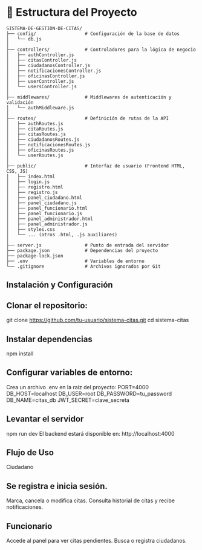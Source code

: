 # 📂 Estructura del Proyecto

```plaintext
SISTEMA-DE-GESTION-DE-CITAS/
├── config/                  # Configuración de la base de datos
│   └── db.js
│
├── controllers/             # Controladores para la lógica de negocio
│   ├── authController.js
│   ├── citasController.js
│   ├── ciudadanosController.js
│   ├── notificacionesController.js
│   ├── oficinasController.js
│   ├── userController.js
│   └── usersController.js
│
├── middlewares/             # Middlewares de autenticación y validación
│   └── authMiddleware.js
│
├── routes/                  # Definición de rutas de la API
│   ├── authRoutes.js
│   ├── citaRoutes.js
│   ├── citasRoutes.js
│   ├── ciudadanosRoutes.js
│   ├── notificacionesRoutes.js
│   ├── oficinasRoutes.js
│   └── userRoutes.js
│
├── public/                  # Interfaz de usuario (Frontend HTML, CSS, JS)
│   ├── index.html
│   ├── login.js
│   ├── registro.html
│   ├── registro.js
│   ├── panel_ciudadano.html
│   ├── panel_ciudadano.js
│   ├── panel_funcionario.html
│   ├── panel_funcionario.js
│   ├── panel_administrador.html
│   ├── panel_administrador.js
│   ├── styles.css
│   └── ... (otros .html, .js auxiliares)
│
├── server.js                # Punto de entrada del servidor
├── package.json             # Dependencias del proyecto
├── package-lock.json
├── .env                     # Variables de entorno
└── .gitignore               # Archivos ignorados por Git
```

## Instalación y Configuración

## Clonar el repositorio:
git clone https://github.com/tu-usuario/sistema-citas.git
cd sistema-citas
##  Instalar dependencias
npm install

##  Configurar variables de entorno:
Crea un archivo .env en la raíz del proyecto:
PORT=4000
DB_HOST=localhost
DB_USER=root
DB_PASSWORD=tu_password
DB_NAME=citas_db
JWT_SECRET=clave_secreta

##  Levantar el servidor
npm run dev
El backend estará disponible en: http://localhost:4000

## Flujo de Uso
Ciudadano
## Se registra e inicia sesión.
Marca, cancela o modifica citas.
Consulta historial de citas y recibe notificaciones.
## Funcionario
Accede al panel para ver citas pendientes.
Busca o registra ciudadanos.



